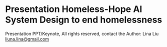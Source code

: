 # Presentation Homeless-Hope AI System Design to end homelessness
Presentation PPT/Keynote, All rights reserved, contact the Author: Lina Liu liuna.lina@gmail.com
